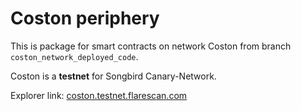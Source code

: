 # Coston periphery

This is package for smart contracts on network Coston from branch `coston_network_deployed_code`.

Coston is a **testnet** for Songbird Canary-Network.

Explorer link: [coston.testnet.flarescan.com](https://coston.testnet.flarescan.com)
